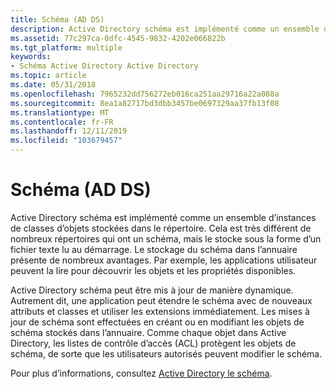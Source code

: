 ```yaml
---
title: Schéma (AD DS)
description: Active Directory schéma est implémenté comme un ensemble d’instances de classes d’objets stockées dans le répertoire.
ms.assetid: 77c297ca-0dfc-4545-9832-4202e066822b
ms.tgt_platform: multiple
keywords:
- Schéma Active Directory Active Directory
ms.topic: article
ms.date: 05/31/2018
ms.openlocfilehash: 7965232dd756272eb016ca251aa29716a22a088a
ms.sourcegitcommit: 8ea1a82717bd3dbb3457be0697329aa37fb13f08
ms.translationtype: MT
ms.contentlocale: fr-FR
ms.lasthandoff: 12/11/2019
ms.locfileid: "103679457"
---
```

# <a name="schema-ad-ds"></a>Schéma (AD DS)

Active Directory schéma est implémenté comme un ensemble d’instances de classes d’objets stockées dans le répertoire. Cela est très différent de nombreux répertoires qui ont un schéma, mais le stocke sous la forme d’un fichier texte lu au démarrage. Le stockage du schéma dans l’annuaire présente de nombreux avantages. Par exemple, les applications utilisateur peuvent la lire pour découvrir les objets et les propriétés disponibles.

Active Directory schéma peut être mis à jour de manière dynamique. Autrement dit, une application peut étendre le schéma avec de nouveaux attributs et classes et utiliser les extensions immédiatement. Les mises à jour de schéma sont effectuées en créant ou en modifiant les objets de schéma stockés dans l’annuaire. Comme chaque objet dans Active Directory, les listes de contrôle d’accès (ACL) protègent les objets de schéma, de sorte que les utilisateurs autorisés peuvent modifier le schéma.

Pour plus d’informations, consultez [Active Directory le schéma](active-directory-schema.md).

 

 




